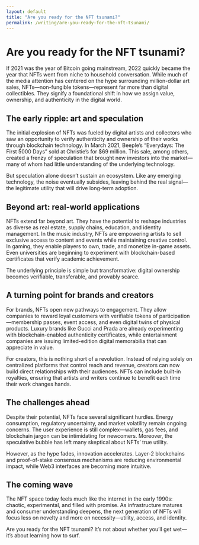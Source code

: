 ```yaml
---
layout: default
title: "Are you ready for the NFT tsunami?"
permalink: /writing/are-you-ready-for-the-nft-tsunami/
---
```


# Are you ready for the NFT tsunami?

If 2021 was the year of Bitcoin going mainstream, 2022 quickly became the year that NFTs went from niche to household conversation. While much of the media attention has centered on the hype surrounding million-dollar art sales, NFTs—non-fungible tokens—represent far more than digital collectibles. They signify a foundational shift in how we assign value, ownership, and authenticity in the digital world.

## The early ripple: art and speculation

The initial explosion of NFTs was fueled by digital artists and collectors who saw an opportunity to verify authenticity and ownership of their works through blockchain technology. In March 2021, Beeple’s “Everydays: The First 5000 Days” sold at Christie’s for $69 million. This sale, among others, created a frenzy of speculation that brought new investors into the market—many of whom had little understanding of the underlying technology.

But speculation alone doesn’t sustain an ecosystem. Like any emerging technology, the noise eventually subsides, leaving behind the real signal—the legitimate utility that will drive long-term adoption.

## Beyond art: real-world applications

NFTs extend far beyond art. They have the potential to reshape industries as diverse as real estate, supply chains, education, and identity management. In the music industry, NFTs are empowering artists to sell exclusive access to content and events while maintaining creative control. In gaming, they enable players to own, trade, and monetize in-game assets. Even universities are beginning to experiment with blockchain-based certificates that verify academic achievement.

The underlying principle is simple but transformative: digital ownership becomes verifiable, transferable, and provably scarce.

## A turning point for brands and creators

For brands, NFTs open new pathways to engagement. They allow companies to reward loyal customers with verifiable tokens of participation—membership passes, event access, and even digital twins of physical products. Luxury brands like Gucci and Prada are already experimenting with blockchain-enabled authenticity certificates, while entertainment companies are issuing limited-edition digital memorabilia that can appreciate in value.

For creators, this is nothing short of a revolution. Instead of relying solely on centralized platforms that control reach and revenue, creators can now build direct relationships with their audiences. NFTs can include built-in royalties, ensuring that artists and writers continue to benefit each time their work changes hands.

## The challenges ahead

Despite their potential, NFTs face several significant hurdles. Energy consumption, regulatory uncertainty, and market volatility remain ongoing concerns. The user experience is still complex—wallets, gas fees, and blockchain jargon can be intimidating for newcomers. Moreover, the speculative bubble has left many skeptical about NFTs’ true utility.

However, as the hype fades, innovation accelerates. Layer-2 blockchains and proof-of-stake consensus mechanisms are reducing environmental impact, while Web3 interfaces are becoming more intuitive.

## The coming wave

The NFT space today feels much like the internet in the early 1990s: chaotic, experimental, and filled with promise. As infrastructure matures and consumer understanding deepens, the next generation of NFTs will focus less on novelty and more on necessity—utility, access, and identity.

Are you ready for the NFT tsunami? It’s not about whether you’ll get wet—it’s about learning how to surf.

